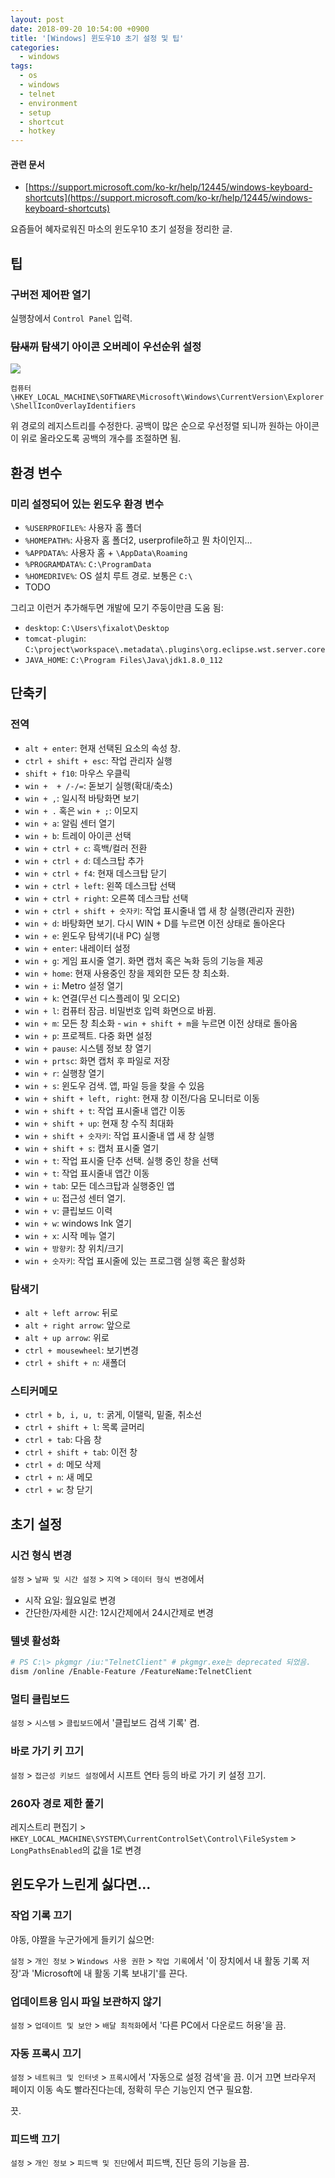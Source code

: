 ```yaml
---
layout: post
date: 2018-09-20 10:54:00 +0900
title: '[Windows] 윈도우10 초기 설정 및 팁'
categories:
  - windows
tags:
  - os
  - windows
  - telnet
  - environment
  - setup
  - shortcut
  - hotkey
---
```


#### 관련 문서

- [https://support.microsoft.com/ko-kr/help/12445/windows-keyboard-shortcuts](https://support.microsoft.com/ko-kr/help/12445/windows-keyboard-shortcuts)

요즘들어 혜자로워진 마소의 윈도우10 초기 설정을 정리한 글.

## 팁

### 구버전 제어판 열기

실행창에서 `Control Panel` 입력.

### ~~탐새끼~~ 탐색기 아이콘 오버레이 우선순위 설정

![](/images/icon-overlay-order.png)

`컴퓨터\HKEY_LOCAL_MACHINE\SOFTWARE\Microsoft\Windows\CurrentVersion\Explorer\ShellIconOverlayIdentifiers`

위 경로의 레지스트리를 수정한다.
공백이 많은 순으로 우선정렬 되니까 원하는 아이콘이 위로 올라오도록 공백의 개수를 조절하면 됨.

## 환경 변수

### 미리 설정되어 있는 윈도우 환경 변수

- `%USERPROFILE%`: 사용자 홈 폴더
- `%HOMEPATH%`: 사용자 홈 폴더2, userprofile하고 뭔 차이인지...
- `%APPDATA%`: 사용자 홈 + `\AppData\Roaming`
- `%PROGRAMDATA%`: `C:\ProgramData`
- `%HOMEDRIVE%`: OS 설치 루트 경로. 보통은 `C:\`
- TODO

그리고 이런거 추가해두면 개발에 모기 주둥이만큼 도움 됨:

- `desktop`: `C:\Users\fixalot\Desktop`
- `tomcat-plugin`: `C:\project\workspace\.metadata\.plugins\org.eclipse.wst.server.core`
- `JAVA_HOME`: `C:\Program Files\Java\jdk1.8.0_112`

## 단축키

### 전역

- `alt + enter`: 현재 선택된 요소의 속성 창.
- `ctrl + shift + esc`: 작업 관리자 실행
- `shift + f10`: 마우스 우클릭
- `win +  + /-/=`: 돋보기 실행(확대/축소)
- `win + ,`: 일시적 바탕화면 보기
- `win + .` 혹은 `win + ;`: 이모지
- `win + a`: 알림 센터 열기
- `win + b`: 트레이 아이콘 선택
- `win + ctrl + c`: 흑백/컬러 전환
- `win + ctrl + d`: 데스크탑 추가
- `win + ctrl + f4`: 현재 데스크탑 닫기
- `win + ctrl + left`: 왼쪽 데스크탑 선택
- `win + ctrl + right`: 오른쪽 데스크탑 선택
- `win + ctrl + shift + 숫자키`: 작업 표시줄내 앱 새 창 실행(관리자 권한)
- `win + d`: 바탕화면 보기. 다시 WIN + D를 누르면 이전 상태로 돌아온다
- `win + e`: 윈도우 탐색기(내 PC) 실행
- `win + enter`: 내레이터 설정
- `win + g`: 게임 표시줄 열기. 화면 캡처 혹은 녹화 등의 기능을 제공
- `win + home`: 현재 사용중인 창을 제외한 모든 창 최소화.
- `win + i`: Metro 설정 열기
- `win + k`: 연결(무선 디스플레이 및 오디오)
- `win + l`: 컴퓨터 잠금. 비밀번호 입력 화면으로 바뀜.
- `win + m`: 모든 창 최소화 - `win + shift + m`을 누르면 이전 상태로 돌아옴
- `win + p`: 프로젝트. 다중 화면 설정
- `win + pause`: 시스템 정보 창 열기
- `win + prtsc`: 화면 캡처 후 파일로 저장
- `win + r`: 실행창 열기
- `win + s`: 윈도우 검색. 앱, 파일 등을 찾을 수 있음
- `win + shift + left, right`: 현재 창 이전/다음 모니터로 이동
- `win + shift + t`: 작업 표시줄내 앱간 이동
- `win + shift + up`: 현재 창 수직 최대화
- `win + shift + 숫자키`: 작업 표시줄내 앱 새 창 실행
- `win + shift + s`: 캡처 표시줄 열기
- `win + t`: 작업 표시줄 단추 선택. 실행 중인 창을 선택
- `win + t`: 작업 표시줄내 앱간 이동
- `win + tab`: 모든 데스크탑과 실행중인 앱
- `win + u`: 접근성 센터 열기.
- `win + v`: 클립보드 이력
- `win + w`: windows Ink 열기
- `win + x`: 시작 메뉴 열기
- `win + 방향키`: 창 위치/크기
- `win + 숫자키`: 작업 표시줄에 있는 프로그램 실행 혹은 활성화

### 탐색기

- `alt + left arrow`: 뒤로
- `alt + right arrow`: 앞으로
- `alt + up arrow`: 위로
- `ctrl + mousewheel`: 보기변경
- `ctrl + shift + n`: 새폴더

### 스티커메모

- `ctrl + b, i, u, t`: 굵게, 이탤릭, 밑줄, 취소선
- `ctrl + shift + l`: 목록 글머리
- `ctrl + tab`: 다음 창
- `ctrl + shift + tab`: 이전 창
- `ctrl + d`: 메모 삭제
- `ctrl + n`: 새 메모
- `ctrl + w`: 창 닫기

## 초기 설정

### 시건 형식 변경

`설정` > `날짜 및 시간 설정` >  `지역` > `데이터 형식 변경`에서

- 시작 요일: 월요일로 변경
- 간단한/자세한 시간: 12시간제에서 24시간제로 변경

### 텔넷 활성화

```bash
# PS C:\> pkgmgr /iu:"TelnetClient" # pkgmgr.exe는 deprecated 되었음.
dism /online /Enable-Feature /FeatureName:TelnetClient
```

### 멀티 클립보드

`설정` > `시스템` > `클립보드`에서 '클립보드 검색 기록' 켬.

### 바로 가기 키 끄기

`설정` > `접근성 키보드 설정`에서 시프트 연타 등의 바로 가기 키 설정 끄기.

### 260자 경로 제한 풀기

레지스트리 편집기 > `HKEY_LOCAL_MACHINE\SYSTEM\CurrentControlSet\Control\FileSystem` > `LongPathsEnabled`의 값을 1로 변경

## 윈도우가 느린게 싫다면...

### 작업 기록 끄기

야동, 야짤을 누군가에게 들키기 싫으면:

`설정` > `개인 정보` > `Windows 사용 권한` > `작업 기록`에서 '이 장치에서 내 활동 기록 저장'과 'Microsoft에 내 활동 기록 보내기'를 끈다.

### 업데이트용 임시 파일 보관하지 않기

`설정` > `업데이트 및 보안` > `배달 최적화`에서 '다른 PC에서 다운로드 허용'을 끔.

### 자동 프록시 끄기

`설정` > `네트워크 및 인터넷` > `프록시`에서 '자동으로 설정 검색'을 끔. 이거 끄면 브라우저 페이지 이동 속도 빨라진다는데, 정확히 무슨 기능인지 연구 필요함.

끗.

### 피드백 끄기

`설정` > `개인 정보` > `피드백 및 진단`에서 피드백, 진단 등의 기능을 끔.
